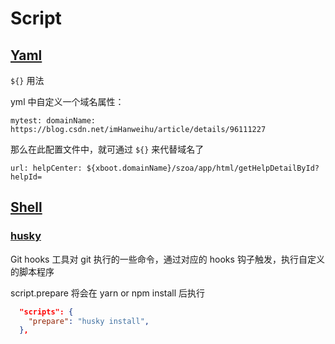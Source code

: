 # Script

## [Yaml](https://www.runoob.com/w3cnote/yaml-intro.html)

`${}` 用法

yml 中自定义一个域名属性：

`mytest: domainName: https://blog.csdn.net/imHanweihu/article/details/96111227`

那么在此配置文件中，就可通过 `${}` 来代替域名了

`url: helpCenter: ${xboot.domainName}/szoa/app/html/getHelpDetailById?helpId=`

## [Shell](https://www.runoob.com/linux/linux-shell.html)

### [husky](https://typicode.github.io/husky/#/)

Git hooks 工具对 git 执行的一些命令，通过对应的 hooks 钩子触发，执行自定义的脚本程序

script.prepare 将会在 yarn or npm install 后执行

```json
  "scripts": {
    "prepare": "husky install",
  },
```
